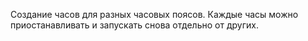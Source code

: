 Создание часов для разных часовых поясов. 
Каждые часы можно приостанавливать и запускать снова отдельно от других. 
